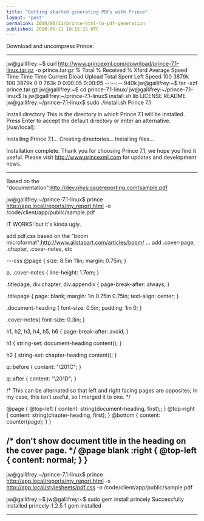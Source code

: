 ```yaml
---
title: "Getting started generating PDFs with Prince"
layout: 'post'
permalink: 2010/06/11/prince-html-to-pdf-generation
published: 2010-06-11 10:15:15 UTC
---
```

Download and uncompress Prince:

---
jw@gallifrey:~$ curl http://www.princexml.com/download/prince-7.1-linux.tar.gz -o prince.tar.gz
  % Total    % Received % Xferd  Average Speed   Time    Time     Time  Current
                                 Dload  Upload   Total   Spent    Left  Speed
100 3879k  100 3879k    0     0   763k      0  0:00:05  0:00:05 --:--:--  940k
jw@gallifrey:~$ tar -xzf prince.tar.gz
jw@gallifrey:~$ cd prince-7.1-linux/
jw@gallifrey:~/prince-7.1-linux$ ls
jw@gallifrey:~/prince-7.1-linux$ install.sh  lib  LICENSE  README
jw@gallifrey:~/prince-7.1-linux$ sudo ./install.sh
Prince 7.1

Install directory
    This is the directory in which Prince 7.1 will be installed.
    Press Enter to accept the default directory or enter an alternative.
    [/usr/local]:

Installing Prince 7.1...
Creating directories...
Installing files...

Installation complete.
    Thank you for choosing Prince 7.1, we hope you find it useful.
    Please visit http://www.princexml.com for updates and development news.

---

Based on the &quot;documentation&quot;:http://dev.physioagereporting.com/sample.pdf

jw@gallifrey:~/prince-7.1-linux$ prince http://app.local/reports/my_report.html  -o /code/client/app/public/sample.pdf

IT WORKS! but it's kinda ugly.

add pdf.css based on the &quot;boom microformat&quot;:http://www.alistapart.com/articles/boom/ ...
add .cover-page, .chapter, .cover-notes, etc

---css
@page {
  size: 8.5in 11in;
  margin: 0.75in;
}

p, .cover-notes {
  line-height: 1.7em;
}

.titlepage, div.chapter, div.appendix {
  page-break-after: always;
}

.titlepage {
  page: blank;
  margin: 1in 0.75in 0.75in;
  text-align: center;
}

.document-heading {
  font-size: 0.5in;
  padding: 1in 0;
}

.cover-notes{
  font-size: 0.3in;
}

h1, h2, h3, h4, h5, h6 {
  page-break-after: avoid;
}

h1 {
string-set: document-heading content();
}

h2 {
string-set: chapter-heading content();
}

q::before {
  content: &quot;\201C&quot;;
}

q::after {
  content: &quot;\201D&quot;;
}

/* This can be alternated so that left and right facing pages are opposites; In my case, this isn't useful, so I merged it to one. */

@page {
  @top-left {
    content: string(document-heading, first);;
  }
  @top-right {
    content: string(chapter-heading, first);
  }
  @bottom {
    content: counter(page);
  }
}

/* don't show document title in the heading on the cover page. */
@page blank :right {
  @top-left {
    content: normal;
  }
}
---

jw@gallifrey:~/prince-7.1-linux$ prince http://app.local/reports/my_report.html -s http://app.local/stylesheets/pdf.css -o /code/client/app/public/sample.pdf



jw@gallifrey:~$ 
jw@gallifrey:~$ sudo gem install princely
Successfully installed princely-1.2.5
1 gem installed

---

